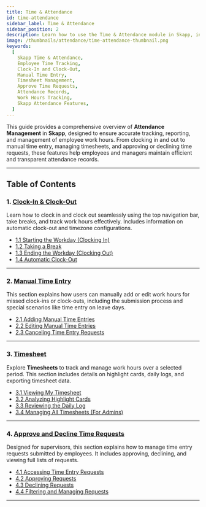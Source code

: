 ```yaml
---
title: Time & Attendance
id: time-attendance
sidebar_label: Time & Attendance
sidebar_position: 2
description: Learn how to use the Time & Attendance module in Skapp, including clocking in and out, manual time entry, managing timesheet, and approving time requests to ensure accurate tracking and management of employee work hours.
image: /thumbnails/attendance/time-attendance-thumbnail.png
keywords:
  [
    Skapp Time & Attendance,
    Employee Time Tracking,
    Clock-In and Clock-Out,
    Manual Time Entry,
    Timesheet Management,
    Approve Time Requests,
    Attendance Records,
    Work Hours Tracking,
    Skapp Attendance Features,
  ]
---
```


This guide provides a comprehensive overview of **Attendance Management** in **Skapp**, designed to ensure accurate tracking, reporting, and management of employee work hours. From clocking in and out to manual time entry, managing timesheets, and approving or declining time requests, these features help employees and managers maintain efficient and transparent attendance records.

---

## Table of Contents

### 1. [Clock-In & Clock-Out](clock-in-clock-out)

Learn how to clock in and clock out seamlessly using the top navigation bar, take breaks, and track work hours effectively. Includes information on automatic clock-out and timezone configurations.

- [1.1 Starting the Workday (Clocking In)](clock-in-clock-out#clocking-in)
- [1.2 Taking a Break](clock-in-clock-out#taking-a-break)
- [1.3 Ending the Workday (Clocking Out)](clock-in-clock-out#clocking-out)
- [1.4 Automatic Clock-Out](clock-in-clock-out#automatic-clock-out)

---

### 2. [Manual Time Entry](manual-time-entries)

This section explains how users can manually add or edit work hours for missed clock-ins or clock-outs, including the submission process and special scenarios like time entry on leave days.

- [2.1 Adding Manual Time Entries](manual-time-entries#adding-a-manual-time-entry)
- [2.2 Editing Manual Time Entries](manual-time-entries#editing-a-time-entry)
- [2.3 Canceling Time Entry Requests](manual-time-entries#canceling-a-time-entry-request)

---

### 3. [Timesheet](timesheet)

Explore **Timesheets** to track and manage work hours over a selected period. This section includes details on highlight cards, daily logs, and exporting timesheet data.

- [3.1 Viewing My Timesheet](timesheet#my-timesheet)
- [3.2 Analyzing Highlight Cards](timesheet#highlight-cards)
- [3.3 Reviewing the Daily Log](timesheet#daily-log)
- [3.4 Managing All Timesheets (For Admins)](timesheet#all-timesheets)

---

### 4. [Approve and Decline Time Requests](manage-time-requests)

Designed for supervisors, this section explains how to manage time entry requests submitted by employees. It includes approving, declining, and viewing full lists of requests.

- [4.1 Accessing Time Entry Requests](manage-time-requests#accessing-time-entry-requests)
- [4.2 Approving Requests](manage-time-requests#approving-a-request)
- [4.3 Declining Requests](manage-time-requests#declining-a-request)
- [4.4 Filtering and Managing Requests](manage-time-requests#filtering-requests)

---
